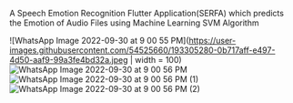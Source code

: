 A Speech Emotion Recognition Flutter Application(SERFA) which predicts the Emotion of Audio Files using Machine Learning SVM Algorithm

![WhatsApp Image 2022-09-30 at 9 00 55 PM](https://user-images.githubusercontent.com/54525660/193305280-0b717aff-e497-4d50-aaf9-99a3fe4bd32a.jpeg | width = 100)
![WhatsApp Image 2022-09-30 at 9 00 56 PM](https://user-images.githubusercontent.com/54525660/193305299-c68ae640-2c41-48b5-be11-23dbaa41b66f.jpeg)
![WhatsApp Image 2022-09-30 at 9 00 56 PM (1)](https://user-images.githubusercontent.com/54525660/193305314-06a5bb74-8053-463d-aa14-3933a3848be2.jpeg)
![WhatsApp Image 2022-09-30 at 9 00 56 PM (2)](https://user-images.githubusercontent.com/54525660/193305322-778a0b1d-b1a9-4b79-afb6-7ace29d0add0.jpeg)
